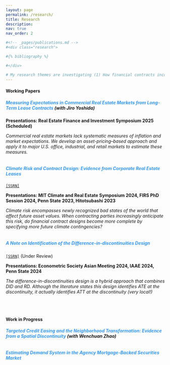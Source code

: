 ```yaml
---
layout: page
permalink: /research/
title: Research
description: 
nav: true
nav_order: 2

#<!-- _pages/publications.md -->
#<div class="research">

#{% bibliography %}

#</div>

# My research themes are investigating (1) How financial contracts incorporate the future state of the world and (2) recovering beliefs for the state of the world from obserged financial contracts.
---
```


#### **Working Papers**

##### **<span style="color: rgb(51, 153, 255)">Measuring Expectations in Commercial Real Estate Markets from Long-Term Lease Contracts</span>** (with Jiro Yoshida)

**Presentations: Real Estate Finance and Investment Symposium 2025 (Scheduled)**

*Commercial real estate markets lack systematic measures of inflation and market expectations. We develop an asset-pricing–based approach and apply it to major U.S. office, industrial, and retail markets to estimate these measures.*

<p style="margin-top: 2.5em;"></p>

##### **<span style="color: rgb(51, 153, 255)">Climate Risk and Contract Design: Evidence from Corporate Real Estate Leases</span>**
[`[SSRN]`](https://papers.ssrn.com/sol3/papers.cfm?abstract_id=4686886)

**Presentations: MIT Climate and Real Estate Symposium 2024, FIRS PhD Session 2024, Penn State 2023, Hitotsubashi 2023**

*Climate risk encompasses newly recognized bad states of the world that affect future asset values. When contracting parties increasingly anticipate this risk, do financial contract designs become more complete by specifying more future climate contingencies?*

<p style="margin-top: 2.5em;"></p>

##### **<span style="color: rgb(51, 153, 255)">A Note on Identification of the Difference-in-discontinuities Design</span>**
[`[SSRN]`](https://papers.ssrn.com/sol3/papers.cfm?abstract_id=4686891) (Under Review)

**Presentations: Econometric Society Asian Meeting 2024, IAAE 2024, Penn State 2024**

*The difference-in-discontinuities design is a hybrid approach that combines DID and RD. Although the literature states this design identifies ATE at the discontinuity, it actually identifies ATT at the discontinuity (very local!)*

<p style="margin-top: 5em;"></p>

#### **Work in Progress**

##### **<span style="color: rgb(51, 153, 255)">Targeted Credit Easing and the Neighborhood Transformation: Evidence from a Spatial Discontinuity</span>** (with Wenchuan Zhao)

<p style="margin-top: 2.5em;"></p>

##### **<span style="color: rgb(51, 153, 255)">Estimating Demand System in the Agency Mortgage-Backed Securities Market</span>**